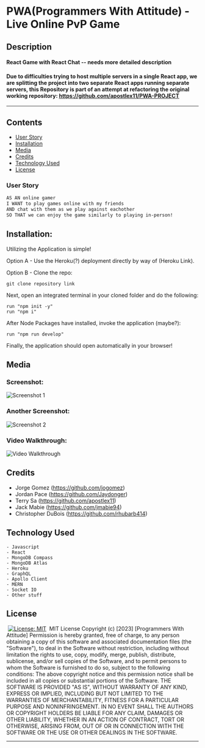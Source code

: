 # PWA(Programmers With Attitude) - Live Online PvP Game

## Description

#### React Game with React Chat -- needs more detailed description

#### Due to difficulties trying to host multiple servers in a single React app, we are splitting the project into two separate React apps running separate servers, this Repository is part of an attempt at refactoring the original working repository: https://github.com/apostlex11/PWA-PROJECT

---

## Contents

- [User Story](#user-story)
- [Installation](#installation)
- [Media](#media)
- [Credits](#credits)
- [Technology Used](#technology-used)
- [License](#license)
  ​

### User Story

```md
AS AN online gamer
I WANT to play games online with my friends
AND chat with them as we play against eachother
SO THAT we can enjoy the game similarly to playing in-person!
```

## Installation:

Utilizing the Application is simple!

Option A - Use the Heroku(?) deployment directly by way of (Heroku Link).

Option B - Clone the repo:

    git clone repository link

Next, open an integrated terminal in your cloned folder and do the following:

    run "npm init -y"
    run "npm i"

After Node Packages have installed, invoke the application (maybe?):

    run "npm run develop"

Finally, the application should open automatically in your browser!
​

## Media

### Screenshot:

![Screenshot 1](file.location)

### Another Screenshot:

![Screenshot 2](file.location2)

### Video Walkthrough:

![Video Walkthrough](file.video.location)
​

## Credits

- Jorge Gomez (https://github.com/jogomez)
- Jordan Pace (https://github.com/Jaydonger)
- Terry Sa (https://github.com/apostlex11)
- Jack Mabie (https://github.com/jmabie94)
- Christopher DuBois (https://github.com/rhubarb414)
  ​

## Technology Used

    - Javascript
    - React
    - MongoDB Compass
    - MongoDB Atlas
    - Heroku
    - GraphQL
    - Apollo Client
    - MERN
    - Socket IO
    - Other stuff

## License

​
[![License: MIT](https://img.shields.io/badge/License-MIT-yellow.svg)](https://opensource.org/licenses/MIT)
​
MIT License
Copyright (c) [2023] [Programmers With Attitude]
Permission is hereby granted, free of charge, to any person obtaining a copy
of this software and associated documentation files (the "Software"), to deal
in the Software without restriction, including without limitation the rights
to use, copy, modify, merge, publish, distribute, sublicense, and/or sell
copies of the Software, and to permit persons to whom the Software is
furnished to do so, subject to the following conditions:
The above copyright notice and this permission notice shall be included in all
copies or substantial portions of the Software.
THE SOFTWARE IS PROVIDED "AS IS", WITHOUT WARRANTY OF ANY KIND, EXPRESS OR
IMPLIED, INCLUDING BUT NOT LIMITED TO THE WARRANTIES OF MERCHANTABILITY,
FITNESS FOR A PARTICULAR PURPOSE AND NONINFRINGEMENT. IN NO EVENT SHALL THE
AUTHORS OR COPYRIGHT HOLDERS BE LIABLE FOR ANY CLAIM, DAMAGES OR OTHER
LIABILITY, WHETHER IN AN ACTION OF CONTRACT, TORT OR OTHERWISE, ARISING FROM,
OUT OF OR IN CONNECTION WITH THE SOFTWARE OR THE USE OR OTHER DEALINGS IN THE
SOFTWARE.
​

---
